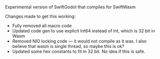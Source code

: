 Experimental version of SwiftGodot that compiles for SwiftWasm 

Changes made to get this working:
* Fully removed all macro code
* Updated code gen to use explicit Int64 instead of Int, which is 32 bit in Wasm
* Removed NIO locking code — it would not compile as it was. I also believe that wasm is single thread, so maybe this is ok?
* Updated some hex constants to fit in 32 bit. No idea if this is safe.
